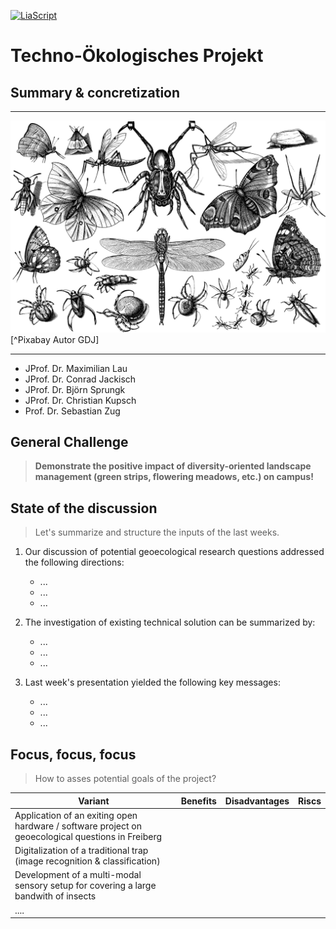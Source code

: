 <!--
author:   Sebastian Zug, Conrad Jakisch, Maximilian Lau, Björn Sprungk, Christian Kupsch
email:    sebastian.zug@informatik.tu-freiberg.de

version:  0.0.2
language: de
narrator: Deutsch Female

icon: https://upload.wikimedia.org/wikipedia/commons/d/de/Logo_TU_Bergakademie_Freiberg.svg
-->

[![LiaScript](https://raw.githubusercontent.com/LiaScript/LiaScript/master/badges/course.svg)](https://liascript.github.io/course/?https://raw.githubusercontent.com/TUBAF-IFI-TechnoOekologischesProjekt/Presentations_2023/main/ProjectGoals.md)

# Techno-Ökologisches Projekt

<h2>Summary & concretization</h2>

------------------------------

![Insects](./images/insects.png)[^Pixabay Autor GDJ]

------------------------------

+ JProf. Dr. Maximilian Lau
+ JProf. Dr. Conrad Jackisch
+ JProf. Dr. Björn Sprungk 
+ JProf. Dr. Christian Kupsch
+ Prof. Dr. Sebastian Zug

## General Challenge

> __Demonstrate the positive impact of diversity-oriented landscape management (green strips, flowering meadows, etc.) on campus!__

## State of the discussion

> Let's summarize and structure the inputs of the last weeks.

1. Our discussion of potential geoecological  research questions addressed the following directions:

   + ...
   + ...
   + ...

2. The investigation of existing technical solution can be summarized by:

   + ...
   + ...
   + ...

3. Last week's presentation yielded the following key messages:

   + ... 
   + ...
   + ...

## Focus, focus, focus

> How to asses potential goals of the project?

| Variant                                                                                           | Benefits | Disadvantages | Riscs |
| ------------------------------------------------------------------------------------------------- | -------- | ------------- | ----- |
| Application of an exiting open hardware / software project on geoecological questions in Freiberg |          |               |       |
| Digitalization of a traditional trap (image recognition & classification)                         |          |               |       |
| Development of a multi-modal sensory setup for covering a large bandwith of insects               |          |               |       |
| ....                                                                                              |          |               |       |



